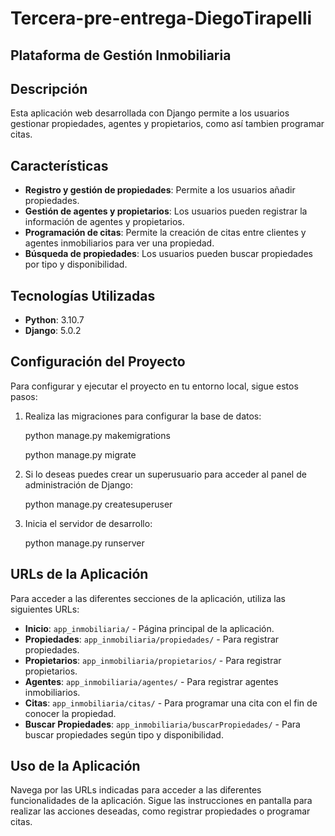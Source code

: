 # Tercera-pre-entrega-DiegoTirapelli

## Plataforma de Gestión Inmobiliaria

## Descripción
Esta aplicación web desarrollada con Django permite a los usuarios gestionar propiedades, agentes y propietarios, como así tambien programar citas.

## Características
- **Registro y gestión de propiedades**: Permite a los usuarios añadir propiedades.
- **Gestión de agentes y propietarios**: Los usuarios pueden registrar la información de agentes y propietarios.
- **Programación de citas**: Permite la creación de citas entre clientes y agentes inmobiliarios para ver una propiedad.
- **Búsqueda de propiedades**: Los usuarios pueden buscar propiedades por tipo y disponibilidad.

## Tecnologías Utilizadas
- **Python**: 3.10.7
- **Django**: 5.0.2

## Configuración del Proyecto
Para configurar y ejecutar el proyecto en tu entorno local, sigue estos pasos:

1. Realiza las migraciones para configurar la base de datos:

    python manage.py makemigrations 

    python manage.py migrate

2. Si lo deseas puedes crear un superusuario para acceder al panel de administración de Django:

    python manage.py createsuperuser

3. Inicia el servidor de desarrollo:

    python manage.py runserver

## URLs de la Aplicación
Para acceder a las diferentes secciones de la aplicación, utiliza las siguientes URLs:

- **Inicio**: `app_inmobiliaria/` - Página principal de la aplicación.
- **Propiedades**: `app_inmobiliaria/propiedades/` - Para registrar propiedades.
- **Propietarios**: `app_inmobiliaria/propietarios/` - Para registrar propietarios.
- **Agentes**: `app_inmobiliaria/agentes/` - Para registrar agentes inmobiliarios.
- **Citas**: `app_inmobiliaria/citas/` - Para programar una cita con el fin de conocer la propiedad.
- **Buscar Propiedades**: `app_inmobiliaria/buscarPropiedades/` - Para buscar propiedades según tipo y disponibilidad.

## Uso de la Aplicación
Navega por las URLs indicadas para acceder a las diferentes funcionalidades de la aplicación. Sigue las instrucciones en pantalla para realizar las acciones deseadas, como registrar propiedades o programar citas.

